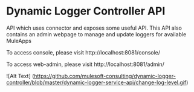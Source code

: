 # Dynamic Logger Controller API

API which uses connector and exposes some useful API. This API also contains an admin webpage to manage and update 
loggers for available MuleApps 

To access console, please visit http://localhost:8081/console/

To access web-admin, please visit http://localhost:8081/admin/


![Alt Text] (https://github.com/mulesoft-consulting/dynamic-logger-controller/blob/master/dynamic-logger-service-api/change-log-level.gif)


 

